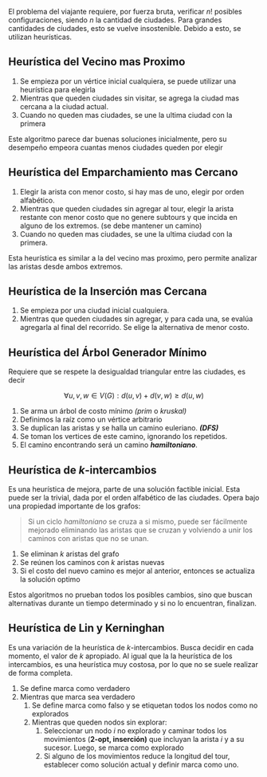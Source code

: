 El problema del viajante requiere, por fuerza bruta, verificar $n!$ posibles configuraciones, siendo $n$ la cantidad de ciudades. Para grandes cantidades de ciudades, esto se vuelve insostenible. Debido a esto, se utilizan heurísticas.

## Heurística del Vecino mas Proximo

1. Se empieza por un vértice inicial cualquiera, se puede utilizar una heurística para elegirla
2. Mientras que queden ciudades sin visitar, se agrega la ciudad mas cercana a la ciudad actual.
3. Cuando no queden mas ciudades, se une la ultima ciudad con la primera

Este algoritmo parece dar buenas soluciones inicialmente, pero su desempeño empeora cuantas menos ciudades queden por elegir

## Heurística del Emparchamiento mas Cercano

1. Elegir la arista con menor costo, si hay mas de uno, elegir por orden alfabético.
2. Mientras que queden ciudades sin agregar al tour, elegir la arista restante con menor costo que no genere subtours y que incida en alguno de los extremos. (se debe mantener un camino)
3. Cuando no queden mas ciudades, se une la ultima ciudad con la primera.

Esta heurística es similar a la del vecino mas proximo, pero permite analizar las aristas desde ambos extremos.

## Heurística de la Inserción mas Cercana

1. Se empieza por una ciudad inicial cualquiera.
2. Mientras que queden ciudades sin agregar, y para cada una, se evalúa agregarla al final del recorrido. Se elige la alternativa de menor costo.

## Heurística del Árbol Generador Mínimo

Requiere que se respete la desigualdad triangular entre las ciudades, es decir

$$
\forall u,v,w \in V(G): d(u,v) + d (v,w) \geq d(u,w)
$$

1. Se arma un árbol de costo mínimo *(prim* o *kruskal)*
2. Definimos la raíz como un vértice arbitrario
3. Se duplican las aristas y se halla un camino euleriano. ***(DFS)***
4. Se toman los vertices de este camino, ignorando los repetidos.
5. El camino encontrando será un camino ***hamiltoniano***.

## Heurística de $k$-intercambios

Es una heurística de mejora, parte de una solución factible inicial. Esta puede ser la trivial, dada por el orden alfabético de las ciudades. Opera bajo una propiedad importante de los grafos:

> Si un ciclo *hamiltoniano* se cruza a si mismo, puede ser fácilmente mejorado eliminando las aristas que se cruzan y volviendo a unir los caminos con aristas que no se unan.
> 
1. Se eliminan $k$ aristas del grafo
2. Se reúnen los caminos con $k$ aristas nuevas
3. Si el costo del nuevo camino es mejor al anterior, entonces se actualiza la solución optimo

Estos algoritmos no prueban todos los posibles cambios, sino que buscan alternativas durante un tiempo determinado y si no lo encuentran, finalizan.

## Heurística de Lin y Kerninghan

Es una variación de la heurística de $k$-intercambios. Busca decidir en cada momento, el valor de $k$ apropiado. Al igual que la la heurística de los intercambios, es una heurística muy costosa, por lo que no se suele realizar de forma completa. 

1. Se define marca como verdadero
2. Mientras que marca sea verdadero
    1. Se define marca como falso y se etiquetan todos los nodos como no explorados
    2. Mientras que queden nodos sin explorar:
        1. Seleccionar un nodo $i$ no explorado y caminar todos los movimientos (**2-opt, inserción)** que incluyan la arista $i$ y a su sucesor. Luego, se marca como explorado
        2. Si alguno de los movimientos reduce la longitud del tour, establecer como solución actual y definir marca como uno.